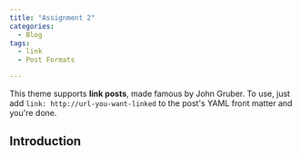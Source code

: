 ```yaml
---
title: "Assignment 2"
categories:
  - Blog
tags:
  - link
  - Post Formats

---
```


This theme supports **link posts**, made famous by John Gruber. To use, just add `link: http://url-you-want-linked` to the post's YAML front matter and you're done.
## Introduction
